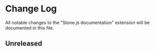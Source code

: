 # Change Log

All notable changes to the "Stone.js documentation" extension will be documented in this file.

## Unreleased

